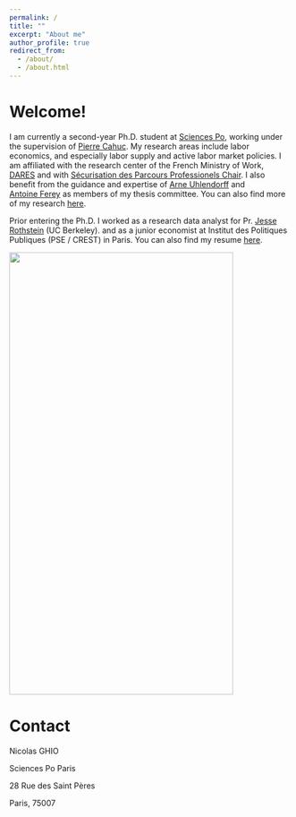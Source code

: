 ```yaml
---
permalink: /
title: ""
excerpt: "About me"
author_profile: true
redirect_from: 
  - /about/
  - /about.html
---
```


Welcome! 
======
I am currently a second-year Ph.D. student at [Sciences Po](https://www.sciencespo.fr/department-economics/en/researcher/nicolas-ghio.html), working under the supervision of [Pierre Cahuc](https://sites.google.com/site/pierrecahuc/). My research areas include labor economics, and especially labor supply and active labor market policies. I am affiliated with the research center of the French Ministry of Work, [DARES](https://dares.travail-emploi.gouv.fr) and with [Sécurisation des Parcours Professionels Chair]([http://eml.berkeley.edu/~jrothst/](https://www.chaire-securisation.fr)). I also benefit from the guidance and expertise of [Arne Uhlendorff](https://sites.google.com/site/arneuhlendorff/home) and [Antoine Ferey](https://sites.google.com/site/fereyantoine) as members of my thesis committee. You can also find more of my research  [here](https://nicolasghio.github.io/research/). 

Prior entering the Ph.D. I worked as a research data analyst for Pr. [Jesse Rothstein](http://eml.berkeley.edu/~jrothst/) (UC Berkeley). and as a junior economist at Institut des Politiques Publiques (PSE / CREST) in Paris. You can also find my resume [here](https://nicolasghio.github.io/cv/). 

<img src="https://nicolasghio.github.io/images/profile.jpg" width="400" height="790">

Contact
======
Nicolas GHIO

Sciences Po Paris 

28 Rue des Saint Pères

Paris, 75007
